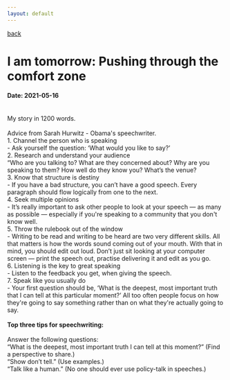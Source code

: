 ```yaml
---
layout: default
---
```

[back](./full-list.md)

<h1>
I am tomorrow: Pushing through the comfort zone
</h1>
<h4>
Date: 2021-05-16
</h4>
<p>
<br>
My story in 1200 words.
<br>
<br>
Advice from Sarah Hurwitz - Obama's speechwriter.<br>
1. Channel the person who is speaking<br>
- Ask yourself the question: ‘What would you like to say?’<br>
2. Research and understand your audience<br>
“Who are you talking to? What are they concerned about? Why are you speaking to them? How well do they know you? What’s the venue?<br>
3. Know that structure is destiny<br>
- If you have a bad structure, you can’t have a good speech. Every paragraph should flow logically from one to the next. <br>
4. Seek multiple opinions <br>
- It’s really important to ask other people to look at your speech — as many as possible — especially if you're speaking to a community that you don't know well. <br>
5. Throw the rulebook out of the window<br>
- Writing to be read and writing to be heard are two very different skills. All that matters is how the words sound coming out of your mouth. With that in mind, you should edit out loud. Don’t just sit looking at your computer screen — print the speech out, practise delivering it and edit as you go.<br>
6. Listening is the key to great speaking<br>
- Listen to the feedback you get, when giving the speech.<br>
7. Speak like you usually do<br>
- Your first question should be, ‘What is the deepest, most important truth that I can tell at this particular moment?’ All too often people focus on how they're going to say something rather than on what they're actually going to say.<br>
<br>
<strong>Top three tips for speechwriting:</strong><br>
<br>
Answer the following questions:<br>
“What is the deepest, most important truth I can tell at this moment?” (Find a perspective to share.)<br>
“Show don’t tell.” (Use examples.)<br>
“Talk like a human.” (No one should ever use policy-talk in speeches.)<br>





</p>